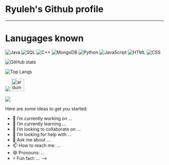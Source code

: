 # Ryuleh's Github profile
---

# Lanugages known

![Java](https://img.shields.io/badge/-Java-orange?logo=java)
![SQL](https://img.shields.io/badge/-SQL-blue?logo=sql)
![C++](https://img.shields.io/badge/-C++-purple?logo=c%2B%2B)
![MongoDB](https://img.shields.io/badge/-MongoDB-green?logo=mongodb)
![Python](https://img.shields.io/badge/-Python-blue?logo=python)
![JavaScript](https://img.shields.io/badge/-JavaScript-yellow?logo=javascript)
![HTML](https://img.shields.io/badge/-HTML-orange?logo=html5)
![CSS](https://img.shields.io/badge/-CSS-green?logo=css3)

![GitHub stats](https://github-readme-stats.vercel.app/api?username=Ryuleh&show_icons=true&theme=dracula)

![Top Langs](https://github-readme-stats.vercel.app/api/top-langs/?username=Ryuleh&layout=compact)

![](https://komarev.com/ghpvc/?username=Ryuleh)
 <a href="https://www.arduino.cc/" target="_blank" rel="noreferrer"> <img src="https://cdn.worldvectorlogo.com/logos/arduino-1.svg" alt="arduino" width="40" height="40"/> </a>

[![](https://streak-stats.demolab.com/?user=Ryuleh&theme=dark)](https://git.io/streak-stats)


Here are some ideas to get you started:

- 🔭 I’m currently working on ...
- 🌱 I’m currently learning ...
- 👯 I’m looking to collaborate on ...
- 🤔 I’m looking for help with ...
- 💬 Ask me about ...
- 📫 How to reach me: ...
- 😄 Pronouns: ...
- ⚡ Fun fact: ...
-->
